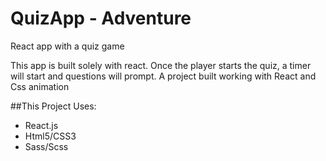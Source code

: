 # QuizApp - Adventure
React app with a quiz game

This app is built solely with react. 
Once the player starts the quiz, a timer will start and questions will prompt.
A project built working with React and Css animation

##This Project Uses:
- React.js
- Html5/CSS3
- Sass/Scss
